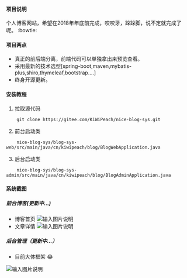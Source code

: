 #### 项目说明
   个人博客网站，希望在2018年年底前完成，咬咬牙，跺跺脚，说不定就完成了呢。 :bowtie: 

#### 项目两点
- 真正的前后端分离，前端代码可以单独拿出来预览查看。
- 采用最新的技术选型[spring-boot,maven,mybatis-plus,shiro,thymeleaf,bootstrap....]
- 终身开源更新。

#### 安装教程

1. 拉取源代码	

```shell
    git clone https://gitee.com/KiWiPeach/nice-blog-sys.git
```

2. 前台启动类

```shell
    nice-blog-sys/blog-sys-web/src/main/java/cn/kiwipeach/blog/BlogWebApplication.java
```

3. 后台启动类

```shell
    nice-blog-sys/blog-sys-admin/src/main/java/cn/kiwipeach/blog/BlogAdminApplication.java
```

#### 系统截图

##### 前台博客(更新中...)

- 博客首页
![输入图片说明](https://images.gitee.com/uploads/images/2018/1127/113145_d617521a_1387578.gif "博客首页.gif")
- 文章详情
![输入图片说明](https://images.gitee.com/uploads/images/2018/1127/113200_a7a12603_1387578.gif "文章详情.gif")


##### 后台管理（更新中...）

- 目前大体框架 :joy: 

![输入图片说明](https://images.gitee.com/uploads/images/2018/1127/113125_8043f6a4_1387578.png "屏幕截图.png")

